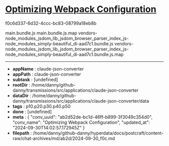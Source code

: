# [Optimizing Webpack Configuration](https://claude.ai/chat/ab2d52de-bc1d-46ff-b899-3f3049c354d0)

f0c6d337-6d32-4ccc-bc83-08799a18eb8b

main.bundle.js
main.bundle.js.map
vendors-node_modules_jsdom_lib_jsdom_browser_parser_index_js-node_modules_simply-beautiful_di-aad7c1.bundle.js
vendors-node_modules_jsdom_lib_jsdom_browser_parser_index_js-node_modules_simply-beautiful_di-aad7c1.bundle.js.map

---

* **appName** : claude-json-converter
* **appPath** : claude-json-converter
* **subtask** : [undefined]
* **rootDir** : /home/danny/github-danny/transmissions/src/applications/claude-json-converter
* **dataDir** : /home/danny/github-danny/transmissions/src/applications/claude-json-converter/data
* **tags** : p10.p20.p30.p40.p50
* **done** : [undefined]
* **meta** : {
  "conv_uuid": "ab2d52de-bc1d-46ff-b899-3f3049c354d0",
  "conv_name": "Optimizing Webpack Configuration",
  "updated_at": "2024-09-30T14:02:57.172945Z"
}
* **filepath** : /home/danny/github-danny/hyperdata/docs/postcraft/content-raw/chat-archives/md/ab2d/2024-09-30_f0c.md